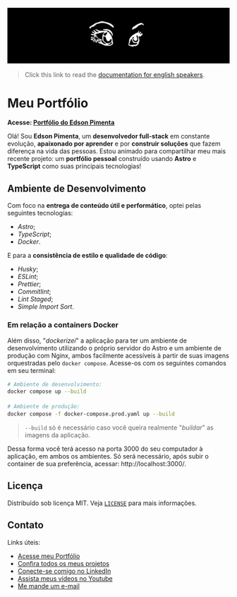 [![](./.github/docs/img/readme_banner.jpeg)](https://www.edsonpimenta.net)

> Click this link to read the [documentation for english speakers](./README_EN.md).

# Meu Portfólio

**Acesse: [Portfólio do Edson Pimenta](https://www.edsonpimenta.net)**

Olá! Sou **Edson Pimenta**, um **desenvolvedor full-stack** em constante evolução, **apaixonado por aprender** e por **construir soluções** que fazem diferença na vida das pessoas. Estou animado para compartilhar meu mais recente projeto: um **portfólio pessoal** construído usando **Astro** e **TypeScript** como suas principais tecnologias!

## Ambiente de Desenvolvimento

Com foco na **entrega de conteúdo útil e performático**, optei pelas seguintes tecnologias:

- _Astro_;
- _TypeScript_;
- _Docker_.

E para a **consistência de estilo e qualidade de código**:

- _Husky_;
- _ESLint_;
- _Prettier_;
- _Commitlint_;
- _Lint Staged_;
- _Simple Import Sort_.

### Em relação a containers Docker

Além disso, "_dockerizei_" a aplicação para ter um ambiente de desenvolvimento utilizando o próprio servidor do Astro e um ambiente de produção com Nginx, ambos facilmente acessíveis à partir de suas imagens orquestradas pelo `docker compose`. Acesse-os com os seguintes comandos em seu terminal:

```bash
# Ambiente de desenvolvimento:
docker compose up --build

# Ambiente de produção:
docker compose -f docker-compose.prod.yaml up --build
```

> `--build` só é necessário caso você queira realmente "_buildar_" as imagens da aplicação.

Dessa forma você terá acesso na porta 3000 do seu computador à aplicação, em ambos os ambientes. Só será necessário, após subir o container de sua preferência, acessar: http://localhost:3000/.

## Licença

Distribuído sob licença MIT. Veja [`LICENSE`](./LICENSE.md) para mais informações.

## Contato

Links úteis:

- [Acesse meu Portfólio](https://www.edsonpimenta.net)
- [Confira todos os meus projetos](https://github.com/eddyyxxyy)
- [Conecte-se comigo no LinkedIn](https://www.linkedin.com/in/eeddyyxxyy/)
- [Assista meus vídeos no Youtube](https://www.youtube.com/@eddyxide)
- [Me mande um e-mail](mailto:dev.eddyyxxyy@gmail.com?)
